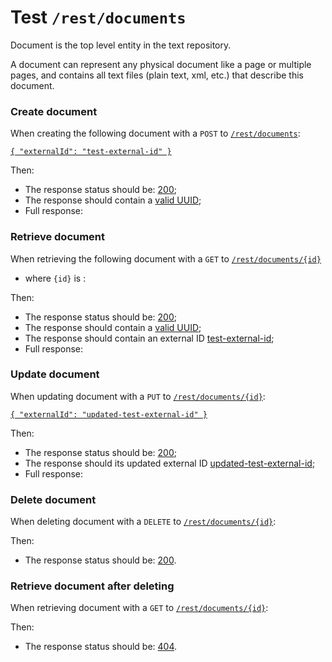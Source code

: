 # Test `/rest/documents`

Document is the top level entity in the text repository. 

A document can represent any physical document like a page or multiple pages, and contains all text files (plain text, xml, etc.) that describe this document.  

### Create document
When creating the following document with a `POST` to [`/rest/documents`](- "#createEndpoint"):

[```{
  "externalId": "test-external-id"
}```](- "#newEntity")

[ ](- "#createResult=create(#createEndpoint, #newEntity)")

Then:

 - The response status should be: [200](- "?=#createResult.status");
 - The response should contain a [valid UUID](- "?=#createResult.validUuid");
 - Full response:
 
[ ](- "ext:embed=#createResult.body")

### Retrieve document
When retrieving the following document with a `GET` to [`/rest/documents/{id}`](- "#getEndpoint") 

 - where `{id}` is [ ](- "c:echo=#createResult.id"):

[ ](- "#retrieveResult=retrieve(#getEndpoint, #createResult.id)")

Then:

 - The response status should be: [200](- "?=#retrieveResult.status");
 - The response should contain a [valid UUID](- "?=#retrieveResult.validUuid");
 - The response should contain an external ID [test-external-id](- "?=#retrieveResult.externalId");
 - Full response:

[ ](- "ext:embed=#retrieveResult.body")

### Update document
When updating document [ ](- "c:echo=#createResult.id") with a `PUT` to [`/rest/documents/{id}`](- "#updateEndpoint"):

[```{
  "externalId": "updated-test-external-id"
}```](- "#updatedEntity")


[ ](- "#updateResult=update(#updateEndpoint, #createResult.id, #updatedEntity)")

Then:

 - The response status should be: [200](- "?=#updateResult.status");
 - The response should its updated external ID [updated-test-external-id](- "?=#updateResult.externalId");
 - Full response:

[ ](- "ext:embed=#updateResult.body")

### Delete document
When deleting document [ ](- "c:echo=#createResult.id") with a `DELETE` to [`/rest/documents/{id}`](- "#deleteEndpoint"):

[ ](- "#deleteResult=delete(#deleteEndpoint, #createResult.id)")

Then:

 - The response status should be: [200](- "?=#deleteResult.status").

### Retrieve document after deleting
When retrieving document [ ](- "c:echo=#createResult.id") with a `GET` to [`/rest/documents/{id}`](- "#getEndpoint"):

[ ](- "#retrieveAfterDeleteResult=getAfterDelete(#getEndpoint, #createResult.id)")

Then:

 - The response status should be: [404](- "?=#retrieveAfterDeleteResult.status").

